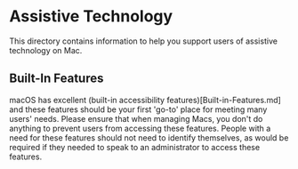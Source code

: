 # Assistive Technology
This directory contains information to help you support users of assistive technology on Mac.

## Built-In Features
macOS has excellent (built-in accessibility features)[Built-in-Features.md] and these features should be your first 'go-to' place for meeting many users' needs. Please ensure that when managing Macs, you don't do anything to prevent users from accessing these features. People with a need for these features should not need to identify themselves, as would be required if they needed to speak to an administrator to access these features.
